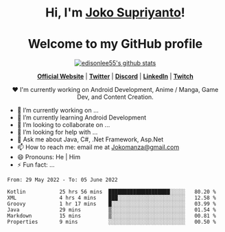 <h1 align="center">Hi, I'm <a href="https://www.google.com">Joko Supriyanto</a>!</h1>
<h1 align="center">Welcome to my GitHub profile</h1>

<p align="center">
  <a href="https://github.com/jokomanza"><img src="https://github-readme-stats.vercel.app/api?username=jokomanza&hide_border=true&show_icons=true" alt="edisonlee55's github stats"></a>
</p>

<p align="center">
  <strong><a href="https://www.google.com">Official Website</a></strong> |
  <strong><a href="https://twitter.com/jokomanza">Twitter</a></strong> |
  <strong><a href="https://discord.gg/nYXzaUS">Discord</a></strong> |
  <strong><a href="https://www.linkedin.com/in/jokomanza">LinkedIn</a></strong> |
  <strong><a href="https://www.twitch.tv/jokomanza">Twitch</a></strong>
</p>

<p align="center">❤ I'm currently working on Android Development, Anime / Manga, Game Dev, and Content Creation.</p>

- 🔭 I’m currently working on ...
- 🌱 I’m currently learning Android Development
- 👯 I’m looking to collaborate on ...
- 🤔 I’m looking for help with ...
- 💬 Ask me about Java, C#, .Net Framework, Asp.Net
- 📫 How to reach me: email me at Jokomanza@gmail.com
- 😄 Pronouns: He | Him
- ⚡ Fun fact: ...

<!--START_SECTION:waka-->

```text
From: 29 May 2022 - To: 05 June 2022

Kotlin           25 hrs 56 mins  ████████████████████░░░░░   80.20 %
XML              4 hrs 4 mins    ███░░░░░░░░░░░░░░░░░░░░░░   12.58 %
Groovy           1 hr 17 mins    █░░░░░░░░░░░░░░░░░░░░░░░░   03.99 %
Java             29 mins         ▒░░░░░░░░░░░░░░░░░░░░░░░░   01.54 %
Markdown         15 mins         ▒░░░░░░░░░░░░░░░░░░░░░░░░   00.81 %
Properties       9 mins          ░░░░░░░░░░░░░░░░░░░░░░░░░   00.50 %
```

<!--END_SECTION:waka-->
